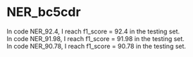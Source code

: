 # NER_bc5cdr

In code NER_92.4, I reach f1_score = 92.4 in the testing set.  
In code NER_91.98, I reach f1_score = 91.98 in the testing set.  
In code NER_90.78, I reach f1_score = 90.78 in the testing set.  

